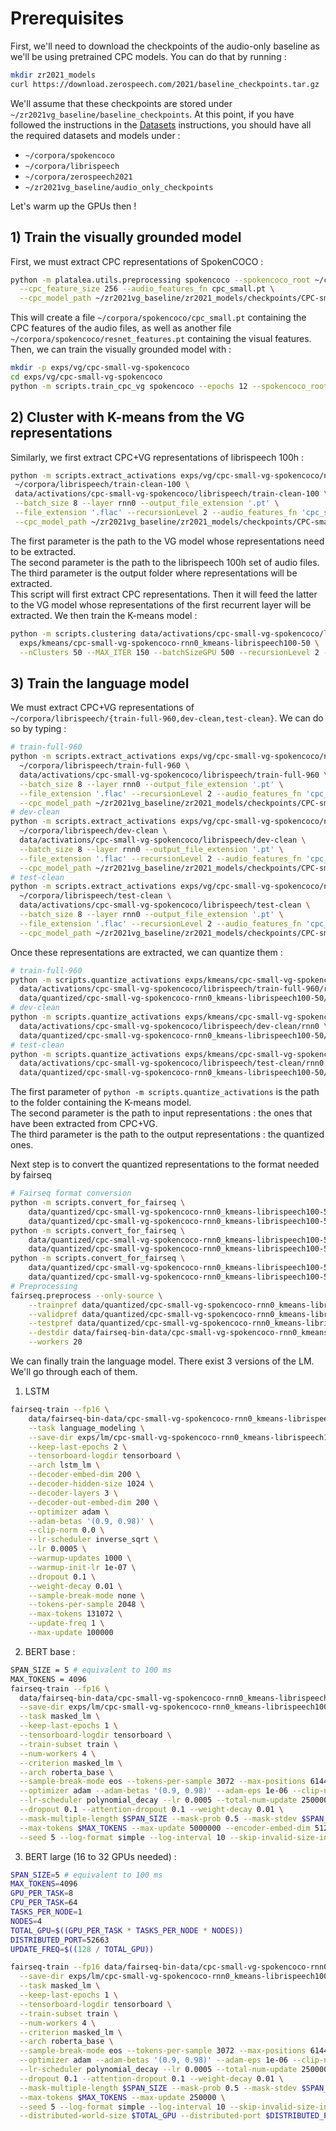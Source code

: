 # Prerequisites

First, we'll need to download the checkpoints of the audio-only baseline as we'll be using pretrained CPC models. 
You can do that by running :

```bash
mkdir zr2021_models
curl https://download.zerospeech.com/2021/baseline_checkpoints.tar.gz | tar xz zr2021_models
```

We'll assume that these checkpoints are stored under `~/zr2021vg_baseline/baseline_checkpoints`.
At this point, if you have followed the instructions in the [Datasets](./docs/DATASETS.md) instructions, you should have all the required datasets and models under :

* `~/corpora/spokencoco`
* `~/corpora/librispeech`
* `~/corpora/zerospeech2021`
* `~/zr2021vg_baseline/audio_only_checkpoints`

Let's warm up the GPUs then !

## 1) Train the visually grounded model 

First, we must extract CPC representations of SpokenCOCO :

```bash
python -m platalea.utils.preprocessing spokencoco --spokencoco_root ~/corpora/spokencoco \
  --cpc_feature_size 256 --audio_features_fn cpc_small.pt \
  --cpc_model_path ~/zr2021vg_baseline/zr2021_models/checkpoints/CPC-small-kmeans50/cpc_ls100/checkpoint_170.pt
```

This will create a file `~/corpora/spokencoco/cpc_small.pt` containing the CPC features of the audio files, as well as another file `~/corpora/spokencoco/resnet_features.pt` containing the visual features.
Then, we can train the visually grounded model with :

```bash
mkdir -p exps/vg/cpc-small-vg-spokencoco
cd exps/vg/cpc-small-vg-spokencoco 
python -m scripts.train_cpc_vg spokencoco --epochs 12 --spokencoco_root ~/corpora/spokencoco --cpc_feature_size 256 --audio_features_fn cpc_small.pt
```

## 2) Cluster with K-means from the VG representations

Similarly, we first extract CPC+VG representations of librispeech 100h : 

 ```bash
python -m scripts.extract_activations exps/vg/cpc-small-vg-spokencoco/net.best.pt \
  ~/corpora/librispeech/train-clean-100 \
  data/activations/cpc-small-vg-spokencoco/librispeech/train-clean-100 \
  --batch_size 8 --layer rnn0 --output_file_extension '.pt' \
  --file_extension '.flac' --recursionLevel 2 --audio_features_fn 'cpc_small.pt' \
  --cpc_model_path ~/zr2021vg_baseline/zr2021_models/checkpoints/CPC-small-kmeans50/cpc_ls100/checkpoint_170.pt
```

The first parameter is the path to the VG model whose representations need to be extracted.\
The second parameter is the path to the librispeech 100h set of audio files.\
The third parameter is the output folder where representations will be extracted.\
This script will first extract CPC representations. Then it will feed the latter to the VG model whose representations of the first recurrent layer will be extracted.
We then train the K-means model :

```bash
python -m scripts.clustering data/activations/cpc-small-vg-spokencoco/librispeech/train-clean-100 \
  exps/kmeans/cpc-small-vg-spokencoco-rnn0_kmeans-librispeech100-50 \
  --nClusters 50 --MAX_ITER 150 --batchSizeGPU 500 --recursionLevel 2 --save
```

## 3) Train the language model

We must extract CPC+VG representations of `~/corpora/librispeech/{train-full-960,dev-clean,test-clean}`. We can do so by typing :

```bash
# train-full-960
python -m scripts.extract_activations exps/vg/cpc-small-vg-spokencoco/net.best.pt \
  ~/corpora/librispeech/train-full-960 \
  data/activations/cpc-small-vg-spokencoco/librispeech/train-full-960 \
  --batch_size 8 --layer rnn0 --output_file_extension '.pt' \
  --file_extension '.flac' --recursionLevel 2 --audio_features_fn 'cpc_small.pt' \
  --cpc_model_path ~/zr2021vg_baseline/zr2021_models/checkpoints/CPC-small-kmeans50/cpc_ls100/checkpoint_170.pt
# dev-clean
python -m scripts.extract_activations exps/vg/cpc-small-vg-spokencoco/net.best.pt \
  ~/corpora/librispeech/dev-clean \
  data/activations/cpc-small-vg-spokencoco/librispeech/dev-clean \
  --batch_size 8 --layer rnn0 --output_file_extension '.pt' \
  --file_extension '.flac' --recursionLevel 2 --audio_features_fn 'cpc_small.pt' \
  --cpc_model_path ~/zr2021vg_baseline/zr2021_models/checkpoints/CPC-small-kmeans50/cpc_ls100/checkpoint_170.pt
# test-clean
python -m scripts.extract_activations exps/vg/cpc-small-vg-spokencoco/net.best.pt \
  ~/corpora/librispeech/test-clean \
  data/activations/cpc-small-vg-spokencoco/librispeech/test-clean \
  --batch_size 8 --layer rnn0 --output_file_extension '.pt' \
  --file_extension '.flac' --recursionLevel 2 --audio_features_fn 'cpc_small.pt' \
  --cpc_model_path ~/zr2021vg_baseline/zr2021_models/checkpoints/CPC-small-kmeans50/cpc_ls100/checkpoint_170.pt
```

Once these representations are extracted, we can quantize them :

```bash
# train-full-960
python -m scripts.quantize_activations exps/kmeans/cpc-small-vg-spokencoco-rnn0_kmeans-librispeech100-50 \
  data/activations/cpc-small-vg-spokencoco/librispeech/train-full-960/rnn0 \
  data/quantized/cpc-small-vg-spokencoco-rnn0_kmeans-librispeech100-50/librispeech/train-full-960
# dev-clean
python -m scripts.quantize_activations exps/kmeans/cpc-small-vg-spokencoco-rnn0_kmeans-librispeech100-50 \
  data/activations/cpc-small-vg-spokencoco/librispeech/dev-clean/rnn0 \
  data/quantized/cpc-small-vg-spokencoco-rnn0_kmeans-librispeech100-50/librispeech/dev-clean
# test-clean
python -m scripts.quantize_activations exps/kmeans/cpc-small-vg-spokencoco-rnn0_kmeans-librispeech100-50 \
  data/activations/cpc-small-vg-spokencoco/librispeech/test-clean/rnn0 \
  data/quantized/cpc-small-vg-spokencoco-rnn0_kmeans-librispeech100-50/librispeech/test-clean
```

The first parameter of `python -m scripts.quantize_activations` is the path to the folder containing the K-means model.\
The second parameter is the path to input representations : the ones that have been extracted from CPC+VG.\
The third parameter is the path to the output representations : the quantized ones.

Next step is to convert the quantized representations to the format needed by fairseq

```bash
# Fairseq format conversion
python -m scripts.convert_for_fairseq \
    data/quantized/cpc-small-vg-spokencoco-rnn0_kmeans-librispeech100-50/librispeech/train-960/quantized_outputs.txt \
    data/quantized/cpc-small-vg-spokencoco-rnn0_kmeans-librispeech100-50/librispeech/train-960/fairseq.txt
python -m scripts.convert_for_fairseq \
    data/quantized/cpc-small-vg-spokencoco-rnn0_kmeans-librispeech100-50/librispeech/dev-clean/quantized_outputs.txt \
    data/quantized/cpc-small-vg-spokencoco-rnn0_kmeans-librispeech100-50/librispeech/dev-clean/fairseq.txt
python -m scripts.convert_for_fairseq \
    data/quantized/cpc-small-vg-spokencoco-rnn0_kmeans-librispeech100-50/librispeech/test-clean/quantized_outputs.txt \
    data/quantized/cpc-small-vg-spokencoco-rnn0_kmeans-librispeech100-50/librispeech/test-clean/fairseq.txt
# Preprocessing
fairseq.preprocess --only-source \
    --trainpref data/quantized/cpc-small-vg-spokencoco-rnn0_kmeans-librispeech100-50/librispeech/train-960/fairseq.txt \
    --validpref data/quantized/cpc-small-vg-spokencoco-rnn0_kmeans-librispeech100-50/librispeech/dev-clean/fairseq.txt \
    --testpref data/quantized/cpc-small-vg-spokencoco-rnn0_kmeans-librispeech100-50/librispeech/test-clean/fairseq.txt \
    --destdir data/fairseq-bin-data/cpc-small-vg-spokencoco-rnn0_kmeans-librispeech100-50/librispeech/train-960 \
    --workers 20
```

We can finally train the language model. There exist 3 versions of the LM. We'll go through each of them.

1) LSTM

```bash
fairseq-train --fp16 \
    data/fairseq-bin-data/cpc-small-vg-spokencoco-rnn0_kmeans-librispeech100-50/librispeech/train-960 \
    --task language_modeling \
    --save-dir exps/lm/cpc-small-vg-spokencoco-rnn0_kmeans-librispeech100-50_lm-lstm-librispeech100 \
    --keep-last-epochs 2 \
    --tensorboard-logdir tensorboard \
    --arch lstm_lm \
    --decoder-embed-dim 200 \
    --decoder-hidden-size 1024 \
    --decoder-layers 3 \
    --decoder-out-embed-dim 200 \
    --optimizer adam \
    --adam-betas '(0.9, 0.98)' \
    --clip-norm 0.0 \
    --lr-scheduler inverse_sqrt \
    --lr 0.0005 \
    --warmup-updates 1000 \
    --warmup-init-lr 1e-07 \
    --dropout 0.1 \
    --weight-decay 0.01 \
    --sample-break-mode none \
    --tokens-per-sample 2048 \
    --max-tokens 131072 \
    --update-freq 1 \
    --max-update 100000
```

2) BERT base :

```bash
SPAN_SIZE = 5 # equivalent to 100 ms
MAX_TOKENS = 4096
fairseq-train --fp16 \
  data/fairseq-bin-data/cpc-small-vg-spokencoco-rnn0_kmeans-librispeech100-50/librispeech/train-960 \
  --save-dir exps/lm/cpc-small-vg-spokencoco-rnn0_kmeans-librispeech100-50_lm-bert_small-librispeech100 \
  --task masked_lm \
  --keep-last-epochs 1 \
  --tensorboard-logdir tensorboard \
  --train-subset train \
  --num-workers 4 \
  --criterion masked_lm \
  --arch roberta_base \
  --sample-break-mode eos --tokens-per-sample 3072 --max-positions 6144 \
  --optimizer adam --adam-betas '(0.9, 0.98)' --adam-eps 1e-06 --clip-norm 0.0 \
  --lr-scheduler polynomial_decay --lr 0.0005 --total-num-update 250000 --warmup-updates 10000 \
  --dropout 0.1 --attention-dropout 0.1 --weight-decay 0.01 \
  --mask-multiple-length $SPAN_SIZE --mask-prob 0.5 --mask-stdev $SPAN_SIZE \
  --max-tokens $MAX_TOKENS --max-update 5000000 --encoder-embed-dim 512 --encoder-ffn-embed-dim 2048 --encoder-attention-heads 8 --encoder-layers 8 \
  --seed 5 --log-format simple --log-interval 10 --skip-invalid-size-inputs-valid-test
```

3) BERT large (16 to 32 GPUs needed) :

```bash
SPAN_SIZE=5 # equivalent to 100 ms
MAX_TOKENS=4096
GPU_PER_TASK=8
CPU_PER_TASK=64
TASKS_PER_NODE=1
NODES=4
TOTAL_GPU=$((GPU_PER_TASK * TASKS_PER_NODE * NODES))
DISTRIBUTED_PORT=52663 
UPDATE_FREQ=$((128 / TOTAL_GPU))

fairseq-train --fp16 data/fairseq-bin-data/cpc-small-vg-spokencoco-rnn0_kmeans-librispeech100-50/librispeech/train-960 \
  --save-dir exps/lm/cpc-small-vg-spokencoco-rnn0_kmeans-librispeech100-50_lm-bert_large-librispeech100 \
  --task masked_lm \
  --keep-last-epochs 1 \
  --tensorboard-logdir tensorboard \
  --train-subset train \
  --num-workers 4 \
  --criterion masked_lm \
  --arch roberta_base \
  --sample-break-mode eos --tokens-per-sample 3072 --max-positions 6144 \
  --optimizer adam --adam-betas '(0.9, 0.98)' --adam-eps 1e-06 --clip-norm 0.0 \
  --lr-scheduler polynomial_decay --lr 0.0005 --total-num-update 250000 --warmup-updates 10000 \
  --dropout 0.1 --attention-dropout 0.1 --weight-decay 0.01 \
  --mask-multiple-length $SPAN_SIZE --mask-prob 0.5 --mask-stdev $SPAN_SIZE \
  --max-tokens $MAX_TOKENS --max-update 250000 \
  --seed 5 --log-format simple --log-interval 10 --skip-invalid-size-inputs-valid-test \
  --distributed-world-size $TOTAL_GPU --distributed-port $DISTRIBUTED_PORT
```
